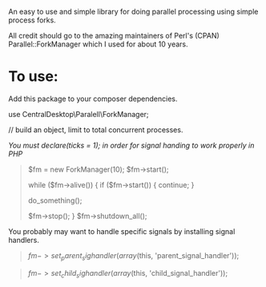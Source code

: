 An easy to use and simple library for doing parallel processing using simple process forks.

All credit should go to the amazing maintainers of Perl's (CPAN) Parallel::ForkManager which I used for about 10 years.


To use:
=======

Add this package to your composer dependencies.

use CentralDesktop\Paralell\ForkManager;


// build an object, limit to total concurrent processes.

*You must declare(ticks = 1); in order for signal handing to work properly in PHP*


> $fm = new ForkManager(10);
> $fm->start();
>
> while ($fm->alive()) {
>   if ($fm->start()) {
>     continue;
>   }
>
>   do_something();
>
>   $fm->stop();
> }
> $fm->shutdown_all();


You probably may want to handle specific signals by installing signal handlers.


> $fm->set_parent_sighandler(array($this, 'parent_signal_handler'));

> $fm->set_child_sighandler(array($this, 'child_signal_handler'));
